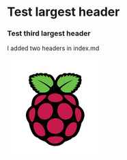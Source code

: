 # Test largest header
### Test third largest header
I added two headers in index.md

![raspberrpi logo](https://github.com/EttolDC/skills-communicate-using-markdown/blob/main/raspberrry_pi_logo.png)

